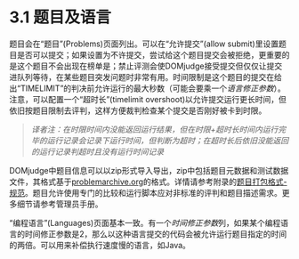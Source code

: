 # 3.1 题目及语言

题目会在“题目”(Problems)页面列出。可以在“允许提交”(allow submit)里设置题目是否可以提交；如果设置为不许提交，尝试给这个题目提交会被拒绝，更重要的是这个题目不会出现在榜单是；禁止评测会使DOMjudge接受提交但仅仅让提交进队列等待，在某些题目突发问题时非常有用。时间限制是这个题目的提交在给出“TIMELIMIT”的判决前允许运行的最大秒数（可能会要乘一个*语言修正参数*）。注意，可以配置一个“超时长”(timelimit overshoot)以允许提交运行更长时间，但依旧按题目限制去评判，这样方便裁判检查某个提交是否刚好被卡到时限。

> *译者注：在时限时间内没能返回运行结果，但在时限+超时长时间内运行完毕的运行记录会记录下运行时间，但判断为超时；在超时长后依旧没能返回的运行记录判超时且没有运行时间记录*

DOMjudge中题目信息可以以zip形式导入导出，zip中包括题目元数据和测试数据文件，其格式基于[problemarchive.org](http://problemarchive.org)的格式。详情请参考附录的[题目打包格式-规范](../a-appendix/6-problem-package-format.md)。题目允许使用专门的比较和运行脚本应对非标准的评判和题目描述需求。更多细节请参考管理员手册。

“编程语言”(Languages)页面基本一致。有一个*时间修正参数*列，如果某个编程语言的时间修正参数是2，那么以这种语言提交的代码会被允许运行题目指定的时间的两倍。可以用来补偿执行速度慢的语言，如Java。